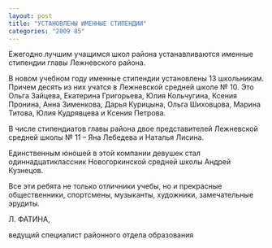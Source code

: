 ```yaml
---
layout: post
title: "УСТАНОВЛЕНЫ ИМЕННЫЕ СТИПЕНДИИ"
categories: "2009 85"
---
```


Ежегодно лучшим учащимся школ района устанавливаются именные стипендии главы Лежневского района.

В новом учебном году именные стипендии установлены 13 школьникам. Причем десять из них учатся в Лежневской средней школе № 10. Это Ольга Зайцева, Екатерина Григорьева, Юлия Кольчугина, Ксения Пронина, Анна Зименкова, Дарья Курицына, Ольга Шиховцова, Марина Титова, Юлия Кудрявцева и Ксения Петрова.

В числе стипендиатов главы района двое представителей Лежневской средней школы № 11 – Яна Лебедева и Наталья Лисина.

Единственным юношей в этой компании девушек стал одиннадцатиклассник Новогоркинской средней школы Андрей Кузнецов.

Все эти ребята не только отличники учебы, но и прекрасные общественники, спортсмены, музыканты, художники, замечательные эрудиты.

Л. ФАТИНА,

ведущий специалист районного отдела образования


